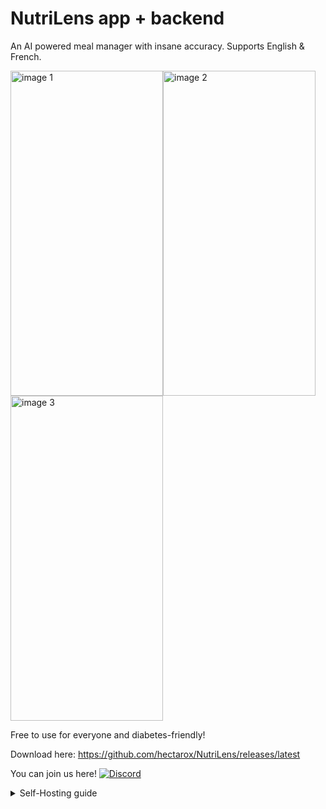 # NutriLens app + backend
An AI powered meal manager with insane accuracy. Supports English & French.


    
<img width="244" height="520" alt="image 1" src="https://github.com/user-attachments/assets/80a30e4c-30e9-41d6-bc8f-37f71976f449" /><img width="244" height="520" alt="image 2" src="https://github.com/user-attachments/assets/10d2a03f-e071-4745-9ecc-d78bccf2995e" /><img width="244" height="520" alt="image 3" src="https://github.com/user-attachments/assets/06baf02d-2650-4db5-8cde-4844b3af3d36" />


  
Free to use for everyone and diabetes-friendly! 

Download here: https://github.com/hectarox/NutriLens/releases/latest

You can join us here! [![Discord](https://img.shields.io/discord/1409336674370195538?logo=discord&label=NutriLens)](https://discord.gg/kpeGuSax9G)

<details>
<summary>Self-Hosting guide</summary>

## Backend setup

1) Configure environment in `.env` (create it if missing):

```
# Server
PORT=3000
APP_TOKEN=<choose-a-strong-shared-secret> # Can be anything, think of it as a password, save it for later
JWT_SECRET=<choose-a-strong-jwt-secret> # Can be anything, think of it as a password
APP_BASE_URL=http://<external_ip>
APP_PORT=3000 #same as server port
GEMINI_API_KEYS=<key1,key2,...> #get them at https://aistudio.google.com

# Auth setup (for inviting users)
ADMIN_USER=<Username>
ADMIN_PASSWORD=<Password>

# Database setup
DB_HOST=<mysql-host>
DB_PORT=3306
DB_USER=<mysql-user>
DB_PASSWORD=<mysql-password>
DB_NAME=<mysql-database>

PASSWORD_AUTH=true # Set to false if you want your app to be public



```

2) Install and run

```
npm install
npm start
```

3) Open the admin panel at http://<server-ip>:3000/
- You’ll be prompted for HTTP Basic Auth (set ADMIN_USER / ADMIN_PASSWORD in .env).
- Use the Invite form; it returns a temporary password for the new user.

If MySQL is remote, ensure port 3306 is open and login is permitted from the backend machine. The backend will create the database and tables on first run.

### Environment variables

- PORT: HTTP port for backend
- APP_TOKEN: Shared secret; the app must send this as x-app-token on /data
- JWT_SECRET: Secret to sign JWTs (set a strong value in production)
- DB_HOST/DB_PORT/DB_USER/DB_PASSWORD/DB_NAME: MySQL connection
- GEMINI_API_KEYS: Comma-separated Google Gemini API keys. Create keys at https://aistudio.google.com.
- ADMIN_USER / ADMIN_PASSWORD: HTTP Basic Auth credentials to access the admin panel.
- APP_BASE_URL/APP_PORT: For documentation; the Flutter app uses .env.client

## API summary

- POST /auth/login { username, password } -> { ok, token, forcePasswordReset }
- POST /auth/set-password (Bearer token) { newPassword } -> { ok }
- GET/POST /ping (Bearer token) -> { ok, pong:true }
- POST /data (Bearer token + x-app-token) multipart fields: message, image -> { ok, data }

Note: /data requires the shared secret header: `x-app-token: change_me`.

## App setup (Flutter)

1) Configure `.env.client` (create it if missing):

```
APP_BASE_URL=http://<server-host>:<port> #as in the other .env
APP_TOKEN=<same-as-backend-APP_TOKEN> #same as the other .env
PASSWORD_AUTH=true # Same as the other .env
```

2) Install dependencies and run

```
flutter pub get
flutter run
```

3) Build a release APK

```
flutter build apk --release
```

4) Login flow

- Use the admin panel to invite a username; note the temporary password.
- In the app, login with these credentials.
- If prompted to set a new password, complete that step; the app will route to the main screen afterward.
</details>


